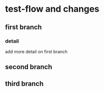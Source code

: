 # test-flow and changes

## first branch

### detail
add more detail on first branch

## second branch

## third branch
